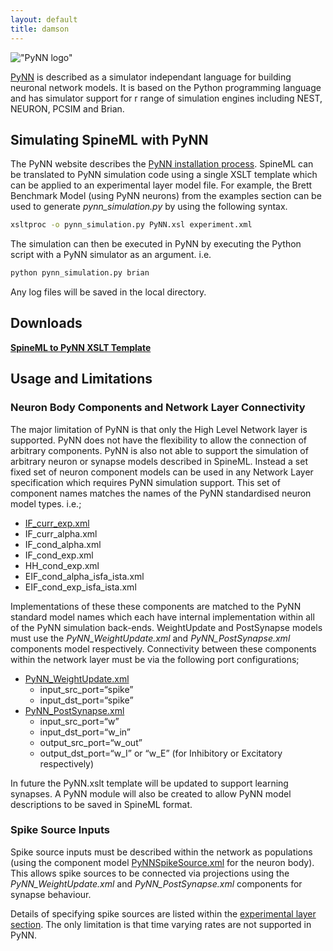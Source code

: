 ```yaml
---
layout: default
title: damson
---
```



!["PyNN logo"](http://neuralensemble.org/static/photos/pynn_logo.png)

[PyNN] is described as a simulator independant language for building neuronal network models. It is based on the Python programming language and has simulator support for r range of simulation engines including NEST, NEURON, PCSIM and Brian.

Simulating SpineML with PyNN
----------------------------

The PyNN website describes the [PyNN installation process]. SpineML can be translated to PyNN simulation code using a single XSLT template which can be applied to an experimental layer model file. For example, the Brett Benchmark Model (using PyNN neurons) from the examples section can be used to generate *pynn\_simulation.py* by using the following syntax.

``` bash
xsltproc -o pynn_simulation.py PyNN.xsl experiment.xml
```

The simulation can then be executed in PyNN by executing the Python script with a PyNN simulator as an argument. i.e.

``` bash
python pynn_simulation.py brian
```

Any log files will be saved in the local directory.

Downloads
---------

[**SpineML to PyNN XSLT Template**](http://bimpa.group.shef.ac.uk/SpineML/simulators/PyNN/PyNN.xsl)

Usage and Limitations
---------------------

### Neuron Body Components and Network Layer Connectivity

The major limitation of PyNN is that only the High Level Network layer is supported. PyNN does not have the flexibility to allow the connection of arbitrary components. PyNN is also not able to support the simulation of arbitrary neuron or synapse models described in SpineML. Instead a set fixed set of neuron component models can be used in any Network Layer specification which requires PyNN simulation support. This set of component names matches the names of the PyNN standardised neuron model types. i.e.;

-   [IF\_curr\_exp.xml]
-   IF\_curr\_alpha.xml
-   IF\_cond\_alpha.xml
-   IF\_cond\_exp.xml
-   HH\_cond\_exp.xml
-   EIF\_cond\_alpha\_isfa\_ista.xml
-   EIF\_cond\_exp\_isfa\_ista.xml

Implementations of these these components are matched to the PyNN standard model names which each have internal implementation within all of the PyNN simulation back-ends. WeightUpdate and PostSynapse models must use the *PyNN\_WeightUpdate.xml* and *PyNN\_PostSynapse.xml* components model respectively. Connectivity between these components within the network layer must be via the following port configurations;

-   [PyNN\_WeightUpdate.xml]
    -   input\_src\_port=“spike”
    -   input\_dst\_port=“spike”
-   [PyNN\_PostSynapse.xml]
    -   input\_src\_port=“w”
    -   input\_dst\_port=“w\_in”
    -   output\_src\_port=“w\_out”
    -   output\_dst\_port=“w\_I” or “w\_E” (for Inhibitory or Excitatory respectively)

In future the PyNN.xslt template will be updated to support learning synapses. A PyNN module will also be created to allow PyNN model descriptions to be saved in SpineML format.

### Spike Source Inputs

Spike source inputs must be described within the network as populations (using the component model [PyNNSpikeSource.xml] for the neuron body). This allows spike sources to be connected via projections using the *PyNN\_WeightUpdate.xml* and *PyNN\_PostSynapse.xml* components for synapse behaviour.

Details of specifying spike sources are listed within the [experimental layer section]. The only limitation is that time varying rates are not supported in PyNN.

  [PyNNSpikeSource.xml]: /simulators/PyNN/spineml/PyNNSpikeSource.xml
  [experimental layer section]: /spineml/experiment/
  [PyNN]: http://neuralensemble.org/PyNN/
  [PyNN installation process]: https://pypi.org/project/PyNN/
  [IF\_curr\_exp.xml]: /simulators/PyNN/spineml/IF_curr_exp.xml
  [PyNN\_WeightUpdate.xml]: /simulators/PyNN/spineml/PyNN_WeightUpdate.xml
  [PyNN\_PostSynapse.xml]: /simulators/PyNN/spineml/PyNN_PostSynapse.xml
